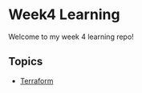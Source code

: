 # Week4 Learning

Welcome to my week 4 learning repo!

## Topics

- [Terraform](/terraform/README.md)